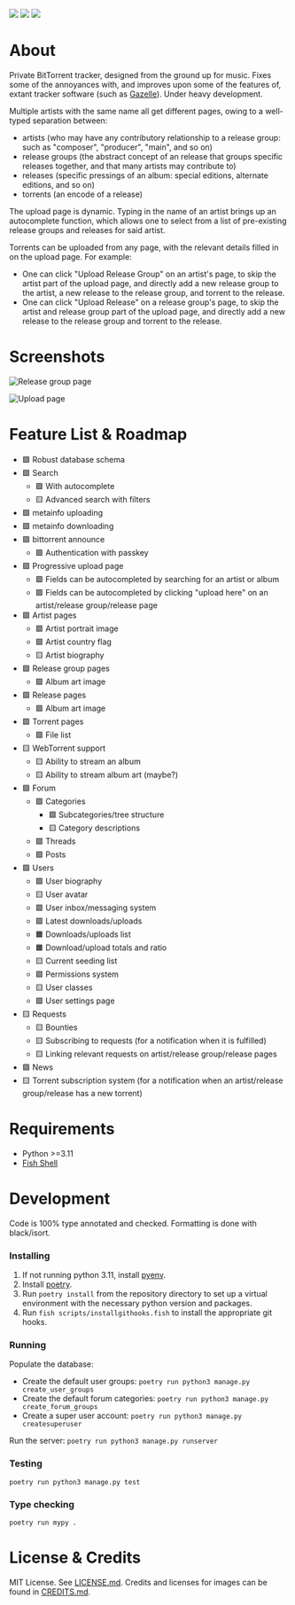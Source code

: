 ![](https://img.shields.io/github/workflow/status/snowdrop4/acornserver/Django%20CI)
![](https://img.shields.io/codecov/c/github/snowdrop4/acornserver)
![](https://img.shields.io/github/license/snowdrop4/acornserver)

# About

Private BitTorrent tracker, designed from the ground up for music. Fixes some of the annoyances with, and improves upon some of the features of, extant tracker software (such as [Gazelle](https://whatcd.github.io/Gazelle/)). Under heavy development.

Multiple artists with the same name all get different pages, owing to a well-typed separation between:

* artists (who may have any contributory relationship to a release group: such as "composer", "producer", "main", and so on)
* release groups (the abstract concept of an release that groups specific releases together, and that many artists may contribute to)
* releases (specific pressings of an album: special editions, alternate editions, and so on)
* torrents (an encode of a release)

The upload page is dynamic. Typing in the name of an artist brings up an autocomplete function, which allows one to select from a list of pre-existing release groups and releases for said artist.

Torrents can be uploaded from any page, with the relevant details filled in on the upload page. For example:

* One can click "Upload Release Group" on an artist's page, to skip the artist part of the upload page, and directly add a new release group to the artist, a new release to the release group, and torrent to the release.
* One can click "Upload Release" on a release group's page, to skip the artist and release group part of the upload page, and directly add a new release to the release group and torrent to the release.

# Screenshots

![Release group page](/screenshots/release-group-page.png)

![Upload page](/screenshots/upload-page.png)

# Feature List & Roadmap

* 🟩 Robust database schema
* 🟩 Search
    - 🟩 With autocomplete
    - 🟨 Advanced search with filters
* 🟩 metainfo uploading
* 🟩 metainfo downloading
* 🟩 bittorrent announce
    - 🟩 Authentication with passkey
* 🟩 Progressive upload page
    - 🟩 Fields can be autocompleted by searching for an artist or album
    - 🟩 Fields can be autocompleted by clicking "upload here" on an artist/release group/release page
* 🟩 Artist pages
    - 🟩 Artist portrait image
    - 🟩 Artist country flag
    - 🟨 Artist biography
* 🟩 Release group pages
    - 🟩 Album art image
* 🟩 Release pages
    - 🟩 Album art image
* 🟩 Torrent pages
    - 🟩 File list
* 🟨 WebTorrent support
    - 🟨 Ability to stream an album
    - 🟨 Ability to stream album art (maybe?)
* 🟩 Forum
    - 🟩 Categories
        - 🟩 Subcategories/tree structure
        - 🟨 Category descriptions
    - 🟩 Threads
    - 🟩 Posts
* 🟩 Users
    - 🟩 User biography
    - 🟨 User avatar
    - 🟩 User inbox/messaging system
    - 🟩 Latest downloads/uploads
    - 🟧 Downloads/uploads list
    - 🟧 Download/upload totals and ratio
    - 🟨 Current seeding list
    - 🟩 Permissions system
    - 🟨 User classes
    - 🟩 User settings page
* 🟨 Requests
    - 🟨 Bounties
    - 🟨 Subscribing to requests (for a notification when it is fulfilled)
    - 🟨 Linking relevant requests on artist/release group/release pages
* 🟩 News
* 🟨 Torrent subscription system (for a notification when an artist/release group/release has a new torrent)

# Requirements

* Python >=3.11
* [Fish Shell](https://fishshell.com/)

# Development

Code is 100% type annotated and checked. Formatting is done with black/isort.

### Installing

1. If not running python 3.11, install [pyenv](https://github.com/pyenv/pyenv).
2. Install [poetry](https://python-poetry.org/docs/).
3. Run `poetry install` from the repository directory to set up a virtual environment with the necessary python version and packages.
4. Run `fish scripts/installgithooks.fish` to install the appropriate git hooks.

### Running

Populate the database:

* Create the default user groups: `poetry run python3 manage.py create_user_groups`
* Create the default forum categories: `poetry run python3 manage.py create_forum_groups`
* Create a super user account: `poetry run python3 manage.py createsuperuser`

Run the server: `poetry run python3 manage.py runserver`

### Testing

`poetry run python3 manage.py test`

### Type checking

`poetry run mypy .`

# License & Credits

MIT License. See [LICENSE.md](../master/LICENSE.md). Credits and licenses for images can be found in [CREDITS.md](../master/CREDITS.md).
